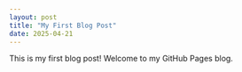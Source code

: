 ```yaml
---
layout: post
title: "My First Blog Post"
date: 2025-04-21
---
```


This is my first blog post! Welcome to my GitHub Pages blog.
